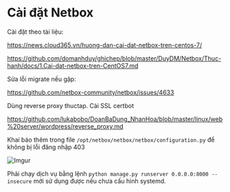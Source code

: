 # Cài đặt Netbox

Cài đặt theo tài liệu:

https://news.cloud365.vn/huong-dan-cai-dat-netbox-tren-centos-7/

https://github.com/domanhduy/ghichep/blob/master/DuyDM/Netbox/Thuc-hanh/docs/1.Cai-dat-netbox-tren-CentOS7.md

Sửa lỗi migrate nếu gặp:

https://github.com/netbox-community/netbox/issues/4633

Dùng reverse proxy thuctap. Cài SSL certbot

https://github.com/lukabobo/DoanBaDung_NhanHoa/blob/master/linux/web%20server/wordpress/reverse_proxy.md

Khai báo thêm trong file `/opt/netbox/netbox/netbox/configuration.py` để không bị lỗi đăng nhập 403

![Imgur](https://i.imgur.com/ErT6l0k.png)

Phải chạy dịch vụ bằng lệnh `python manage.py runserver 0.0.0.0:8000 --insecure` mới sử dụng được nếu chưa cấu hình systemd.




